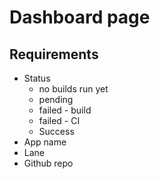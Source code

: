 # Dashboard page
## Requirements
* Status 
  * no builds run yet
  * pending
  * failed - build 
  * failed - CI 
  * Success
* App name
* Lane
* Github repo
